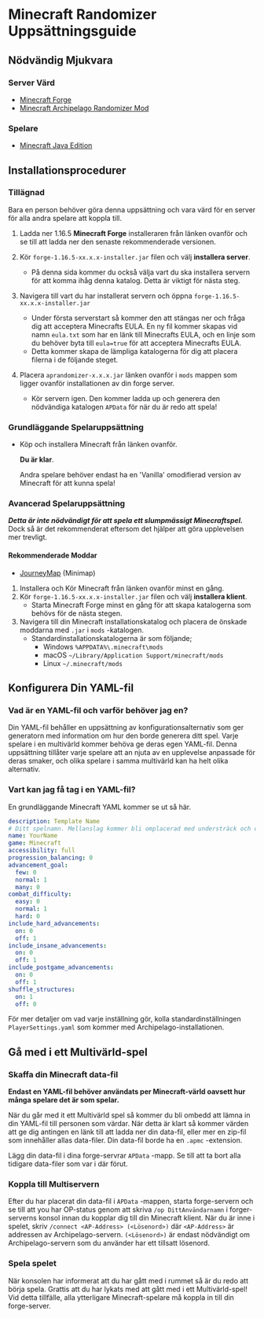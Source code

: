 # Minecraft Randomizer Uppsättningsguide

## Nödvändig Mjukvara

### Server Värd

- [Minecraft Forge](https://files.minecraftforge.net/net/minecraftforge/forge/index_1.16.5.html)
- [Minecraft Archipelago Randomizer Mod](https://github.com/KonoTyran/Minecraft_AP_Randomizer/releases)

### Spelare

- [Minecraft Java Edition](https://www.minecraft.net/en-us/store/minecraft-java-edition)

## Installationsprocedurer

### Tillägnad

Bara en person behöver göra denna uppsättning och vara värd för en server för alla andra spelare att koppla till.

1. Ladda ner 1.16.5 **Minecraft Forge** installeraren från länken ovanför och se till att ladda ner den senaste
   rekommenderade versionen.

2. Kör `forge-1.16.5-xx.x.x-installer.jar` filen och välj **installera server**.
    - På denna sida kommer du också välja vart du ska installera servern för att komma ihåg denna katalog. Detta är
      viktigt för nästa steg.

3. Navigera till vart du har installerat servern och öppna `forge-1.16.5-xx.x.x-installer.jar`
    - Under första serverstart så kommer den att stängas ner och fråga dig att acceptera Minecrafts EULA. En ny fil
      kommer skapas vid namn `eula.txt` som har en länk till Minecrafts EULA, och en linje som du behöver byta
      till `eula=true` för att acceptera Minecrafts EULA.
    - Detta kommer skapa de lämpliga katalogerna för dig att placera filerna i de följande steget.

4. Placera `aprandomizer-x.x.x.jar` länken ovanför i `mods` mappen som ligger ovanför installationen av din forge
   server.
    - Kör servern igen. Den kommer ladda up och generera den nödvändiga katalogen `APData` för när du är redo att spela!

### Grundläggande Spelaruppsättning

- Köp och installera Minecraft från länken ovanför.

  **Du är klar**.

  Andra spelare behöver endast ha en 'Vanilla' omodifierad version av Minecraft för att kunna spela!

### Avancerad Spelaruppsättning

***Detta är inte nödvändigt för att spela ett slumpmässigt Minecraftspel.***
Dock så är det rekommenderat eftersom det hjälper att göra upplevelsen mer trevligt.

#### Rekommenderade Moddar

- [JourneyMap](https://www.curseforge.com/minecraft/mc-mods/journeymap) (Minimap)


1. Installera och Kör Minecraft från länken ovanför minst en gång.
2. Kör `forge-1.16.5-xx.x.x-installer.jar` filen och välj **installera klient**.
    - Starta Minecraft Forge minst en gång för att skapa katalogerna som behövs för de nästa stegen.
3. Navigera till din Minecraft installationskatalog och placera de önskade moddarna med `.jar`  i `mods` -katalogen.
    - Standardinstallationskatalogerna är som följande;
        - Windows `%APPDATA%\.minecraft\mods`
        - macOS `~/Library/Application Support/minecraft/mods`
        - Linux `~/.minecraft/mods`

## Konfigurera Din YAML-fil

### Vad är en YAML-fil och varför behöver jag en?

Din YAML-fil behåller en uppsättning av konfigurationsalternativ som ger generatorn med information om hur den borde
generera ditt spel. Varje spelare i en multivärld kommer behöva ge deras egen YAML-fil. Denna uppsättning tillåter varje
spelare att an njuta av en upplevelse anpassade för deras smaker, och olika spelare i samma multivärld kan ha helt olika
alternativ.

### Vart kan jag få tag i en YAML-fil?

En grundläggande Minecraft YAML kommer se ut så här.

```yaml
description: Template Name
# Ditt spelnamn. Mellanslag kommer bli omplacerad med understräck och det är en 16-karaktärsgräns.
name: YourName
game: Minecraft
accessibility: full
progression_balancing: 0
advancement_goal:
  few: 0
  normal: 1
  many: 0
combat_difficulty:
  easy: 0
  normal: 1
  hard: 0
include_hard_advancements:
  on: 0
  off: 1
include_insane_advancements:
  on: 0
  off: 1
include_postgame_advancements:
  on: 0
  off: 1
shuffle_structures:
  on: 1
  off: 0
```

För mer detaljer om vad varje inställning gör, kolla standardinställningen `PlayerSettings.yaml` som kommer med
Archipelago-installationen.

## Gå med i ett Multivärld-spel

### Skaffa din Minecraft data-fil

**Endast en YAML-fil behöver användats per Minecraft-värld oavsett hur många spelare det är som spelar.**

När du går med it ett Multivärld spel så kommer du bli ombedd att lämna in din YAML-fil till personen som värdar. När
detta är klart så kommer värden att ge dig antingen en länk till att ladda ner din data-fil, eller mer en zip-fil som
innehåller allas data-filer. Din data-fil borde ha en `.apmc` -extension.

Lägg din data-fil i dina forge-servrar `APData` -mapp. Se till att ta bort alla tidigare data-filer som var i där förut.

### Koppla till Multiservern

Efter du har placerat din data-fil i `APData` -mappen, starta forge-servern och se till att you har OP-status genom att
skriva `/op DittAnvändarnamn` i forger-serverns konsol innan du kopplar dig till din Minecraft klient. När du är inne i
spelet, skriv `/connect <AP-Address> (<Lösenord>)` där `<AP-Address>` är addressen av
Archipelago-servern. `(<Lösenord>)` är endast nödvändigt om Archipelago-servern som du använder har ett tillsatt
lösenord.

### Spela spelet

När konsolen har informerat att du har gått med i rummet så är du redo att börja spela. Grattis att du har lykats med
att gått med i ett Multivärld-spel! Vid detta tillfälle, alla ytterligare Minecraft-spelare må koppla in till din
forge-server.

